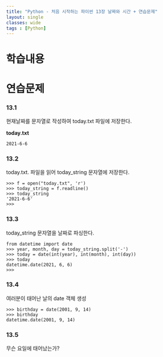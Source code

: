 ```yaml
---
title: "Python - 처음 시작하는 파이썬 13장 날짜와 시간 + 연습문제"
layout: single
classes: wide
tags : [Python]
---
```


# 학습내용


# 연습문제

### 13.1

현재날짜를 문자열로 작성하여 today.txt 파일에 저장한다.

**today.txt**
```
2021-6-6
```

### 13.2

today.txt. 파일을 읽어 today_string 문자열에 저장한다.
```
>>> f = open("today.txt", 'r')
>>> today_string = f.readline()
>>> today_string
'2021-6-6'
>>>
```

### 13.3

today_string 문자열을 날짜로 파싱한다.

```
from datetime import date
>>> year, month, day = today_string.split('-')
>>> today = date(int(year), int(month), int(day))
>>> today
datetime.date(2021, 6, 6)
>>>    
```

### 13.4

여러분이 태어난 날의 date 객체 생성

```
>>> birthday = date(2001, 9, 14)
>>> birthday
datetime.date(2001, 9, 14)
```

### 13.5

무슨 요일에 태어났는가?

